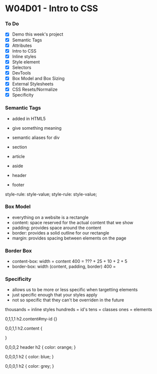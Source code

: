# W04D01 - Intro to CSS

### To Do
* [x] Demo this week's project
* [x] Semantic Tags
* [x] Attributes
* [x] Intro to CSS
* [x] Inline styles
* [x] Style element
* [x] Selectors
* [x] DevTools
* [x] Box Model and Box Sizing
* [x] External Stylesheets
* [x] CSS Resets/Normalize
* [x] Specificity

### Semantic Tags
* added in HTML5
* give something meaning
* semantic aliases for div

* section
* article
* aside
* header
* footer


style-rule: style-value; style-rule: style-value;

### Box Model
* everything on a website is a rectangle
* content: space reserved for the actual content that we show
* padding: provides space around the content
* border: provides a solid outline for our rectangle
* margin: provides spacing between elements on the page

### Border Box
* content-box: width = content
   400  =    ???  + 25 + 10  + 2 + 5
* border-box: width (content, padding, border)
   400  = 

### Specificity
* allows us to be more or less specific when targetting elements
* just specific enough that your styles apply
* not so specific that they can't be overriden in the future

thousands = inline styles
hundreds = id's
tens = classes
ones = elements

0,1,1,1
h2.content#my-id {}

0,0,1,1
h2.content {

}

0,0,0,2
header h2 {
  color: orange;
}

0,0,0,1
h2 {
  color: blue;
}

0,0,0,1
h2 {
  color: grey;
}







